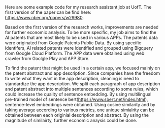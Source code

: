
Here are some example code for my research assistant job at UofT. The first version of the paper can be find here: https://www.nber.org/papers/w29980. 

Based on the first version of the research works, improvements are needed for further economic analysis. To be more specific, my job aims to find the AI patents that are most likely to be used in various APPs. The patents data were originated from Google Patents Public Data. By using specific identifers, AI related patents were identified and grouped using Bigquery from Google Cloud Platform. The APP data were obtained using web crawler from Goolgle Play and APP Store. 

To find the patent that might be used in a certain app, we focused mainly on the patent abstract and app description. Since companies have the freedom to write what they want in the app description, cleaning is need to standardize the app description. We split each paragraph of app description and patent abstract into multiple sentences according to some rules, which could increase the quality of sentence embedding. By using multilingual pre-trained model of sentence bert(https://www.sbert.net/index.html), sentence-level embeddings were obtained. Using cosine similarity and by taking average according to various metrics, one unique simialrity can be obtained between each originial description and abstract. By using the magnitude of similairty, further economic anaysis could be done.
